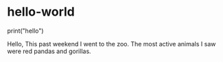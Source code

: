 # hello-world

print("hello")

Hello, 
This past weekend I went to the zoo. 
The most active animals I saw were red pandas and gorillas.

